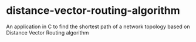 # distance-vector-routing-algorithm
An application in C to find the shortest path of a network topology based on Distance Vector Routing algorithm
